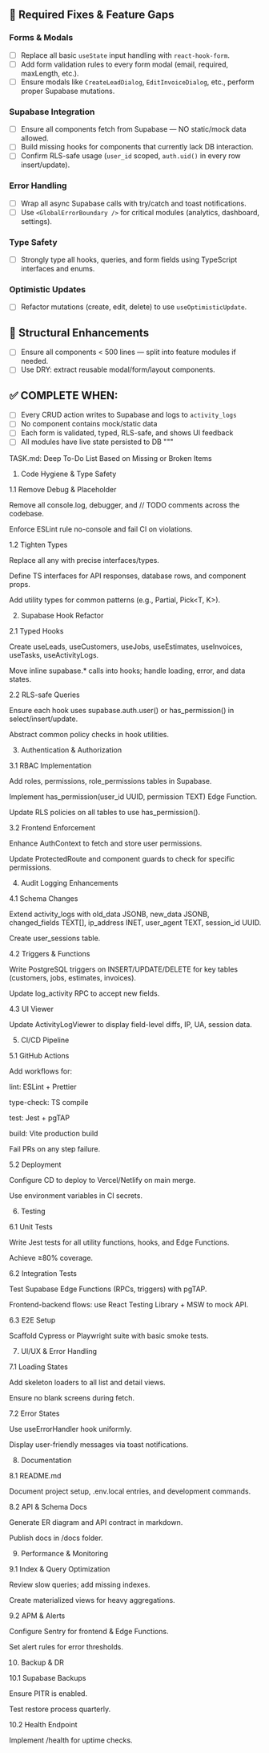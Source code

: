 ## 🔧 Required Fixes & Feature Gaps

### Forms & Modals
- [ ] Replace all basic `useState` input handling with `react-hook-form`.
- [ ] Add form validation rules to every form modal (email, required, maxLength, etc.).
- [ ] Ensure modals like `CreateLeadDialog`, `EditInvoiceDialog`, etc., perform proper Supabase mutations.

### Supabase Integration
- [ ] Ensure all components fetch from Supabase — NO static/mock data allowed.
- [ ] Build missing hooks for components that currently lack DB interaction.
- [ ] Confirm RLS-safe usage (`user_id` scoped, `auth.uid()` in every row insert/update).

### Error Handling
- [ ] Wrap all async Supabase calls with try/catch and toast notifications.
- [ ] Use `<GlobalErrorBoundary />` for critical modules (analytics, dashboard, settings).

### Type Safety
- [ ] Strongly type all hooks, queries, and form fields using TypeScript interfaces and enums.

### Optimistic Updates
- [ ] Refactor mutations (create, edit, delete) to use `useOptimisticUpdate`.

## 🧱 Structural Enhancements

- [ ] Ensure all components < 500 lines — split into feature modules if needed.
- [ ] Use DRY: extract reusable modal/form/layout components.

## ✅ COMPLETE WHEN:

- [ ] Every CRUD action writes to Supabase and logs to `activity_logs`
- [ ] No component contains mock/static data
- [ ] Each form is validated, typed, RLS-safe, and shows UI feedback
- [ ] All modules have live state persisted to DB
"""

TASK.md: Deep To-Do List Based on Missing or Broken Items

1. Code Hygiene & Type Safety

1.1 Remove Debug & Placeholder

Remove all console.log, debugger, and // TODO comments across the codebase.

Enforce ESLint rule no-console and fail CI on violations.

1.2 Tighten Types

Replace all any with precise interfaces/types.

Define TS interfaces for API responses, database rows, and component props.

Add utility types for common patterns (e.g., Partial<T>, Pick<T, K>).

2. Supabase Hook Refactor

2.1 Typed Hooks

Create useLeads, useCustomers, useJobs, useEstimates, useInvoices, useTasks, useActivityLogs.

Move inline supabase.* calls into hooks; handle loading, error, and data states.

2.2 RLS-safe Queries

Ensure each hook uses supabase.auth.user() or has_permission() in select/insert/update.

Abstract common policy checks in hook utilities.

3. Authentication & Authorization

3.1 RBAC Implementation

Add roles, permissions, role_permissions tables in Supabase.

Implement has_permission(user_id UUID, permission TEXT) Edge Function.

Update RLS policies on all tables to use has_permission().

3.2 Frontend Enforcement

Enhance AuthContext to fetch and store user permissions.

Update ProtectedRoute and component guards to check for specific permissions.

4. Audit Logging Enhancements

4.1 Schema Changes

Extend activity_logs with old_data JSONB, new_data JSONB, changed_fields TEXT[], ip_address INET, user_agent TEXT, session_id UUID.

Create user_sessions table.

4.2 Triggers & Functions

Write PostgreSQL triggers on INSERT/UPDATE/DELETE for key tables (customers, jobs, estimates, invoices).

Update log_activity RPC to accept new fields.

4.3 UI Viewer

Update ActivityLogViewer to display field-level diffs, IP, UA, session data.

5. CI/CD Pipeline

5.1 GitHub Actions

Add workflows for:

lint: ESLint + Prettier

type-check: TS compile

test: Jest + pgTAP

build: Vite production build

Fail PRs on any step failure.

5.2 Deployment

Configure CD to deploy to Vercel/Netlify on main merge.

Use environment variables in CI secrets.

6. Testing

6.1 Unit Tests

Write Jest tests for all utility functions, hooks, and Edge Functions.

Achieve ≥80% coverage.

6.2 Integration Tests

Test Supabase Edge Functions (RPCs, triggers) with pgTAP.

Frontend-backend flows: use React Testing Library + MSW to mock API.

6.3 E2E Setup

Scaffold Cypress or Playwright suite with basic smoke tests.

7. UI/UX & Error Handling

7.1 Loading States

Add skeleton loaders to all list and detail views.

Ensure no blank screens during fetch.

7.2 Error States

Use useErrorHandler hook uniformly.

Display user-friendly messages via toast notifications.

8. Documentation

8.1 README.md

Document project setup, .env.local entries, and development commands.

8.2 API & Schema Docs

Generate ER diagram and API contract in markdown.

Publish docs in /docs folder.

9. Performance & Monitoring

9.1 Index & Query Optimization

Review slow queries; add missing indexes.

Create materialized views for heavy aggregations.

9.2 APM & Alerts

Configure Sentry for frontend & Edge Functions.

Set alert rules for error thresholds.

10. Backup & DR

10.1 Supabase Backups

Ensure PITR is enabled.

Test restore process quarterly.

10.2 Health Endpoint

Implement /health for uptime checks.
